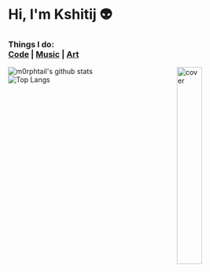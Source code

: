 # Hi, I'm Kshitij 👽
<h3>
Things I do:<br>
<a href="https://github.com/m0rphtail?tab=repositories">Code</a> | <a href="https://soundcloud.com/user-34602005-337460945">Music</a> | <a href="https://drive.google.com/drive/folders/1_jppogkUFAklfw_iMjiE1wxGw1Djq1kP?usp=sharing">Art</a></h3>

![m0rphtail's github stats](https://github-readme-stats.vercel.app/api?username=m0rphtail&hide_border=true&show_icons=true)
<img align="right" width="32%" src="https://github.com/m0rphtail/m0rphtail/blob/master/media/69.jpg" alt="cover" />
<br>
![Top Langs](https://github-readme-stats.vercel.app/api/top-langs/?username=m0rphtail&layout=compact)
